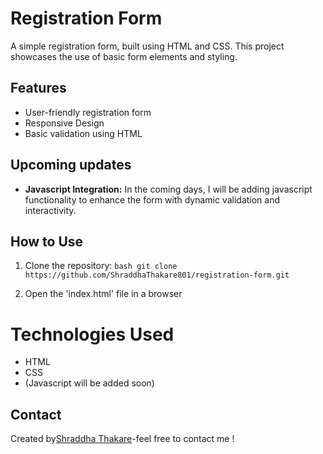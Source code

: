 # Registration Form

A simple registration form, built using HTML and CSS. This project showcases the use of basic form elements and styling.

## Features
- User-friendly registration form
- Responsive Design
- Basic validation using HTML

## Upcoming updates
- **Javascript Integration:** In the coming days, I will be adding javascript functionality to enhance the form with dynamic validation and interactivity.

## How to Use
1. Clone the repository: ```bash
git clone
https://github.com/ShraddhaThakare801/registration-form.git```
                                        
2. Open the 'index.html' file in a browser

# Technologies Used
- HTML
- CSS
- (Javascript will be added soon)

## Contact
Created by[Shraddha Thakare](https://github.com/ShraddhaThakare801)-feel free to contact me !